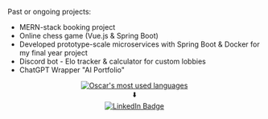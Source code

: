 Past or ongoing projects:
<ul>
  <li>MERN-stack booking project</li>
  <li>Online chess game (Vue.js & Spring Boot)</li>
  <li>Developed prototype-scale microservices with Spring Boot & Docker for my final year project</li>
  <li>Discord bot - Elo tracker & calculator for custom lobbies</li>
  <li>ChatGPT Wrapper "AI Portfolio"</li>
</ul>
<div align="center">
  <a href="https://github.com/oscarpergler" align="center">
    <img align="center" src="https://github-readme-stats.vercel.app/api/top-langs/?username=oscarpergler&theme=light&count_private=true&layout=compact" alt="Oscar's most used languages" />
  </a>
  <div>⬇️</div>
  <div id="badges">
    <a href="https://www.linkedin.com/in/oscar-pergler-99bb4a259/">
      <img src="https://img.shields.io/badge/LinkedIn-blue?style=for-the-badge&logo=linkedin&logoColor=white" alt="LinkedIn Badge"/>
    </a>
  </div>
</div>
